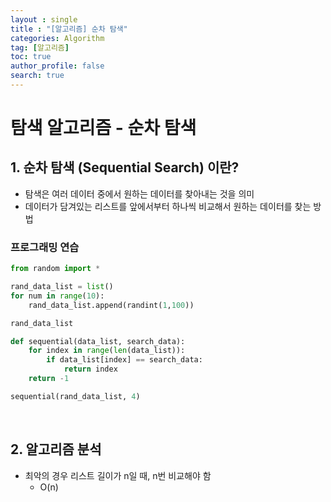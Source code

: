 ```yaml
---
layout : single
title : "[알고리즘] 순차 탐색"
categories: Algorithm
tag: [알고리즘]
toc: true
author_profile: false
search: true
---
```


# 탐색 알고리즘 - 순차 탐색

## 1. 순차 탐색 (Sequential Search) 이란?

- 탐색은 여러 데이터 중에서 원하는 데이터를 찾아내는 것을 의미
- 데이터가 담겨있는 리스트를 앞에서부터 하나씩 비교해서 원하는 데이터를 찾는 방법

### 프로그래밍 연습

```python
from random import *

rand_data_list = list()
for num in range(10):
	rand_data_list.append(randint(1,100))
```

```python
rand_data_list
```

```python
def sequential(data_list, search_data):
	for index in range(len(data_list)):
		if data_list[index] == search_data:
			return index
	return -1
```

```python
sequential(rand_data_list, 4)
```

<br/>

## 2. 알고리즘 분석

- 최악의 경우 리스트 길이가 n일 때, n번 비교해야 함
    - O(n)